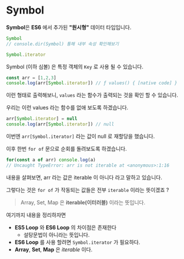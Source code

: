 # Symbol



**Symbol**은 **ES6** 에서 추가된 **"원시형"** 데이터 타입입니다.

```javascript
Symbol
// console.dir(Symbol) 통해 내부 속성 확인해보기

Symbol.iterator
```



Symbol (이하 심볼) 은 특정 객체의 `Key` 로 사용 될 수 있습니다. 

```javascript
const arr = [1,2,3]
console.log(arr[Symbol.iterator]) // ƒ values() { [native code] }
```



이런 형태로 출력해보니,  `values` 라는  함수가 출력되는 것을 확인 할 수 있습니다. 



우리는 이런 values 라는 함수를 없애 보도록 하겠습니다.

```javascript
arr[Symbol.iterator] = null
console.log(arr[Symbol.iterator]) // null
```



이번엔 `arr[Symbol.iterator]` 라는 값이 null 로 재할당을 했습니다. 

이후 한번 `for of` 문으로 순회를 돌려보도록 하겠습니다.



```javascript
for(const a of arr) console.log(a) 
// Uncaught TypeError: arr is not iterable at <anonymous>:1:16
```



내용을 살펴보면, arr 라는 값은 iterable 이 아니다 라고 말하고 있습니다. 



그렇다는 것은 `for of` 가 작동되는 값들은 전부 `iterable` 이라는 뜻이겠죠 ? 

> Array, Set, Map 은 **iterable(이터러블)** 이라는 뜻입니다.



여기까지 내용을 정리하자면 



- **ES5 Loop**  와 **ES6 Loop** 의 차이점은 존재한다 
  - 설탕문법이 아니라는 뜻입니다.
- **ES6 Loop** 를 사용 할려면 `Symbol.iterator` 가 필요하다.
- **Array**, **Set**, **Map** 은 *iterable* 이다.









